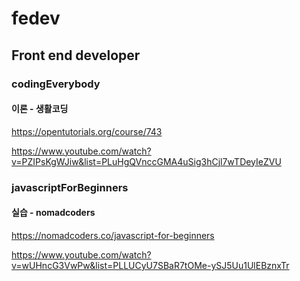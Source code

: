 # fedev
## Front end developer

### codingEverybody

#### 이론 - 생활코딩
https://opentutorials.org/course/743

https://www.youtube.com/watch?v=PZIPsKgWJiw&list=PLuHgQVnccGMA4uSig3hCjl7wTDeyIeZVU

### javascriptForBeginners 

#### 실습 - nomadcoders
https://nomadcoders.co/javascript-for-beginners

https://www.youtube.com/watch?v=wUHncG3VwPw&list=PLLUCyU7SBaR7tOMe-ySJ5Uu1UlEBznxTr

